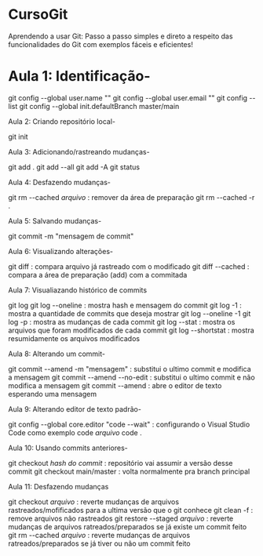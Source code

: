 # CursoGit
Aprendendo a usar Git: Passo a passo simples e direto a respeito das funcionalidades do Git com exemplos fáceis e eficientes!

<h1> Aula 1: Identificação- </h1>

git config --global user.name ""
git config --global user.email ""
git config --list
git config --global init.defaultBranch master/main


Aula 2: Criando repositório local-

git init


Aula 3: Adicionando/rastreando mudanças-

git add .
git add --all
git add -A
git status


Aula 4: Desfazendo mudanças-

git rm --cached *arquivo* : remover da área de preparação
git rm --cached -r .


Aula 5: Salvando mudanças-

git commit -m "mensagem de commit"


Aula 6: Visualizando alterações-

git diff : compara arquivo já rastreado com o modificado
git diff --cached : compara a área de preparação (add) com a commitada


Aula 7: Visualiazando histórico de commits

git log 
git log --oneline : mostra hash e mensagem do commit
git log -1 : mostra a quantidade de commits que deseja mostrar
git log --oneline -1
git log -p : mostra as mudanças de cada commit
git log --stat : mostra os arquivos que foram modificados de cada commit
git log --shortstat : mostra resumidamente os arquivos modificados


Aula 8: Alterando um commit- 

git commit --amend -m "mensagem" : substitui o ultimo commit e modifica a mensagem
git commit --amend --no-edit : substitui o ultimo commit e não modifica a mensagem
git commit --amend : abre o editor de texto esperando uma mensagem


Aula 9: Alterando editor de texto padrão-

git config --global core.editor "code --wait" : configurando o Visual Studio Code como exemplo
code *arquivo* 
code .


Aula 10: Usando commits anteriores-

git checkout *hash do commit* : repositório vai assumir a versão desse commit 
git checkout main/master : volta normalmente pra branch principal


Aula 11: Desfazendo mudanças 

git checkout *arquivo* : reverte mudanças de arquivos rastreados/mofificados para a ultima versão que o git conhece 
git clean -f : remove arquivos não rastreados
git restore --staged *arquivo* : reverte mudanças de arquivos ratreados/preparados se já existe um commit feito
git rm --cached *arquivo* : reverte mudanças de arquivos ratreados/preparados se já tiver ou não um commit feito




